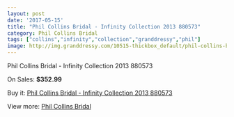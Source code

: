 ```yaml
---
layout: post
date: '2017-05-15'
title: "Phil Collins Bridal - Infinity Collection 2013 880573"
category: Phil Collins Bridal
tags: ["collins","infinity","collection","granddressy","phil"]
image: http://img.granddressy.com/10515-thickbox_default/phil-collins-bridal-infinity-collection-2013-880573.jpg
---
```

Phil Collins Bridal - Infinity Collection 2013 880573

On Sales: **$352.99**
<a href="https://www.granddressy.com/en/phil-collins-bridal/9637-phil-collins-bridal-infinity-collection-2013-880573.html"><amp-img layout="responsive" width="600" height="600" src="//img.granddressy.com/10515-thickbox_default/phil-collins-bridal-infinity-collection-2013-880573.jpg" alt="Phil Collins Bridal - Infinity Collection 2013 880573 0" /></a>

Buy it: [Phil Collins Bridal - Infinity Collection 2013 880573](https://www.granddressy.com/en/phil-collins-bridal/9637-phil-collins-bridal-infinity-collection-2013-880573.html "Phil Collins Bridal - Infinity Collection 2013 880573")

View more: [Phil Collins Bridal](https://www.granddressy.com/en/285-phil-collins-bridal "Phil Collins Bridal")